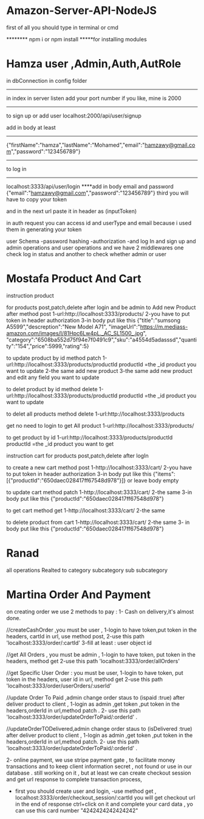 # Amazon-Server-API-NodeJS


first of all you should type in terminal or cmd

******** npm i or npm install    *****for installing modules

# Hamza user ,Admin,Auth,AutRole
in dbConnection in config folder
**************
in index   in server listen add your port number if you like, mine is 2000 
***************************
to sign up or add user 
localhost:2000/api/user/signup

add in body at least 
*****
{"firstName":"hamza","lastName":"Mohamed","email":"hamzawy@gmail.com","password":"123456789"}
*****
to log in
*******
localhost:3333/api/user/login
****add in body email and password
{"email":"hamzawy@gmail.com","password":"123456789"}
third 
you will have to copy your token

and in the next url 
paste it in header as (inputToken)


in auth request you can access id and userType and email because i used them in generating your token

user Schema -password hashing -authorization -and log In and sign up and admin operations and user operations
and we have 2 middlewares one check log in status and another to check whether admin or user

# Mostafa Product And Cart
instruction product 

for products post,patch,delete after login and be admin
 to Add new Product after  method post 
1-url:http://localhost:3333/products/
2-you have to put token in header authorization
3-in body put like this 
{"title":"sumsong A5599","descreption":"New Model A71",
"imageUrl":"https://m.mediass-amazon.com/images/I/81Hpc6Lw4pL._AC_SL1500_.jpg",
"category":"6508ba552d75f94e7f0491c9","sku":"a4554d5adasssd","quantity":"154","price":5999,"rating":5}


to update product by id method patch
1-url:http://localhost:3333/products/productId     productId =the _id product you want to update
2-the same add new product
3-the same add new product and edit any field you want to update

to delet product by id method delete 
1-url:http://localhost:3333/products/productId     productId =the _id product you want to update

to delet all products method delete 
1-url:http://localhost:3333/products


get no need to login
to get All product 
1-url:http://localhost:3333/products/

to get product by id 
1-url:http://localhost:3333/products/productId     productId =the _id product you want to get


instruction cart
for products post,patch,delete after logIn

to create a new cart method post
1-http://localhost:3333/cart/
2-you have to put token in header authorization
3-in body put like this 
{"items":[{"productId":"650daec028417ff67548d978"}]}
or leave body empty

to update cart method patch
1-http://localhost:3333/cart/
2-the same
3-in body put like this 
{"productId":"650daec028417ff67548d978"}

to get cart method get 
1-http://localhost:3333/cart/
2-the same

to delete product from cart
1-http://localhost:3333/cart/
2-the same
3- in body put like this 
{"productId":"650daec028417ff67548d978"}

# Ranad
all operations Realted to category subcategory sub subcategory

# Martina Order And Payment
on creating order we use 2 methods to pay :
1- Cash on delivery,it's almost done.

//createCashOrder ,you must be user , 
1-login to have token,put token in the headers, cartId in url, use method post,
2-use this path 'localhost:3333/order/:cartId'
3-fill at least : user object id


//get All Orders , you must be admin , 
1-login to have token, put token in the headers, method get
2-use this path 'localhost:3333/order/allOrders'


//get Specific User Order : you must be user,
1-login to have token, put token in the headers, user id in url, method get
2-use this path 'localhost:3333/order/userOrders/:userId'

//update Order To Paid ,admin change order staus to (ispaid :true) after deliver product to client ,
1-login as admin ,get token ,put token in the headers,orderId in url,method patch .
2- use this path 'localhost:3333/order/updateOrderToPaid/:orderId' .


//updateOrderTODelivered,admin change order staus to (isDelivered :true) after deliver product to client ,
1-login as admin ,get token ,put token in the headers,orderId in url,method patch.
2- use this path 'localhost:3333/order/updateOrderToPaid/:orderId' .


2- online  payment, we use stripe payment gate , to facilitate money transactions and to keep client information secret ,
 not found or use in our database .
still working on it , but at least we can create checkout session and get url response to complete transaction process,

- first you should create user and login,
-use method get , localhost:3333/order/checkout_session/:cartId
you will get checkout url in the end of response ctrl+click on it and complete your card data ,
yo can use this card number "4242424242424242"


